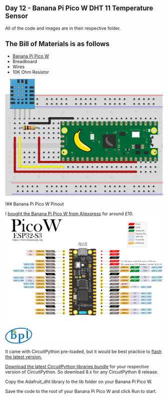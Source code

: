 ## Day 12 - Banana Pi Pico W DHT 11 Temperature Sensor

All of the code and images are in their respective folder.



## The Bill of Materials is as follows
* [Banana Pi Pico W](https://www.aliexpress.com/item/1005004775634442.html)
* Breadboard
* Wires
* 10K Ohm Resistor

![Circuit diagram](https://github.com/lesp/MakerAdvent2022/blob/main/Day%2012%20-%20DHT11/Diagrams/DHT%20Circuit.png)

!## Banana Pi Pico W Pinout


I [bought the Banana Pi Pico W from Aliexpress](https://www.aliexpress.com/item/1005004775634442.html) for around £10.
![Pinout diagram](https://github.com/lesp/MakerAdvent2022/blob/main/Day%2012%20-%20DHT11/Diagrams/BPI-PicoW-S3-V0.4-IO.png)

It came with CircuitPython pre-loaded, but it would be best practice to [flash the latest version.](https://circuitpython.org/board/bpi_picow_s3/)

[Download the latest CircuitPython libraries bundle](https://circuitpython.org/libraries) for your respective version of CircuitPython. So download 8.x for any CircuitPython 8 release.

Copy the Adafruit_dht library to the lib folder on your Banana Pi Pico W.

Save the code to the root of your Banana Pi Pico W and click Run to start.